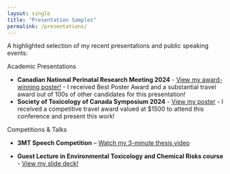 ```yaml
---
layout: single
title: "Presentation Samples"
permalink: /presentations/
---
```


A highlighted selection of my recent presentations and public speaking events:

Academic Presentations
- **Canadian National Perinatal Research Meeting 2024** - [View my award-winning poster!](https://logangermain.github.io/assets/CAMCCOL%20Poster.pdf)
      - I received Best Poster Award and a substantial travel award out of 100s of other candidates for this presentation!
- **Society of Toxicology of Canada Symposium 2024** - [View my poster](https://logangermain.github.io/assets/STC_Poster.pdf) - I received a competitive travel award valued at $1500 to attend this conference and present this work!

  

Competitions & Talks
- **3MT Speech Competition** – [Watch my 3-minute thesis video](https://drive.google.com/file/d/1PKzyLPm5T303KwgAAEdDGKDBLQ7LGogW/view?usp=sharing)

- **Guest Lecture in Environmental Toxicology and Chemical Risks course** - [View my slide deck!](https://logangermain.github.io/assets/ENSC201%20Presentation.pptx)


